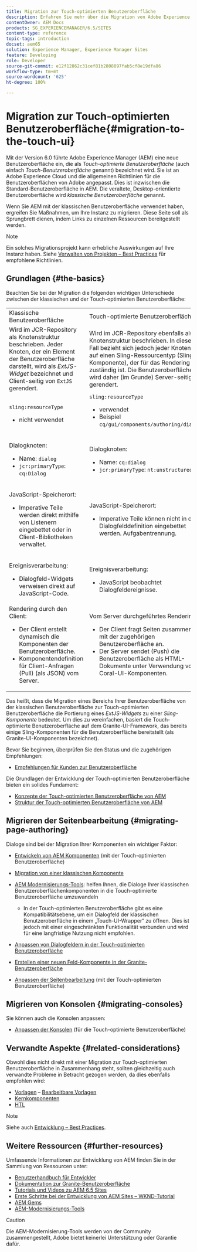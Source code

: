 ```yaml
---
title: Migration zur Touch-optimierten Benutzeroberfläche
description: Erfahren Sie mehr über die Migration von Adobe Experience Manager zur Touch-optimierten Benutzeroberfläche und darüber, wie sich dies auf Sie auswirkt.
contentOwner: AEM Docs
products: SG_EXPERIENCEMANAGER/6.5/SITES
content-type: reference
topic-tags: introduction
docset: aem65
solution: Experience Manager, Experience Manager Sites
feature: Developing
role: Developer
source-git-commit: e12f12862c31cef81b2808897fab5cf8e19dfa86
workflow-type: tm+mt
source-wordcount: '625'
ht-degree: 100%

---
```


# Migration zur Touch-optimierten Benutzeroberfläche{#migration-to-the-touch-ui}

Mit der Version 6.0 führte Adobe Experience Manager (AEM) eine neue Benutzeroberfläche ein, die als *Touch-optimierte Benutzeroberfläche* (auch einfach *Touch-Benutzeroberfläche* genannt) bezeichnet wird. Sie ist an Adobe Experience Cloud und die allgemeinen Richtlinien für die Benutzeroberflächen von Adobe angepasst. Dies ist inzwischen die Standard-Benutzeroberfläche in AEM. Die veraltete, Desktop-orientierte Benutzeroberfläche wird *klassische Benutzeroberfläche* genannt.

Wenn Sie AEM mit der klassischen Benutzeroberfläche verwendet haben, ergreifen Sie Maßnahmen, um Ihre Instanz zu migrieren. Diese Seite soll als Sprungbrett dienen, indem Links zu einzelnen Ressourcen bereitgestellt werden.

>[!NOTE]
>
>Ein solches Migrationsprojekt kann erhebliche Auswirkungen auf Ihre Instanz haben. Siehe [Verwalten von Projekten – Best Practices](/help/managing/best-practices.md) für empfohlene Richtlinien.

## Grundlagen {#the-basics}

Beachten Sie bei der Migration die folgenden wichtigen Unterschiede zwischen der klassischen und der Touch-optimierten Benutzeroberfläche:

<table>
 <tbody>
  <tr>
   <td>Klassische Benutzeroberfläche</td>
   <td>Touch-optimierte Benutzeroberfläche</td>
  </tr>
  <tr>
   <td>Wird im JCR-Repository als Knotenstruktur beschrieben. Jeder Knoten, der ein Element der Benutzeroberfläche darstellt, wird als <em>ExtJS-Widget</em> bezeichnet und Client-seitig von <code>ExtJS</code> gerendert.</td>
   <td>Wird im JCR-Repository ebenfalls als Knotenstruktur beschrieben. In diesem Fall bezieht sich jedoch jeder Knoten auf einen Sling-Ressourcentyp (Sling-Komponente), der für das Rendering zuständig ist. Die Benutzeroberfläche wird daher (im Grunde) Server-seitig gerendert.</td>
  </tr>
  <tr>
   <td><p><code>sling:resourceType</code></p>
    <ul>
     <li>nicht verwendet</li>
    </ul> </td>
   <td><code>sling:resourceType</code>
    <ul>
     <li>verwendet</li>
     <li>Beispiel<br /> <code>cq/gui/components/authoring/dialog</code><br /> </li>
    </ul> </td>
  </tr>
  <tr>
   <td><p>Dialogknoten:</p>
    <ul>
     <li>Name: <code>dialog</code></li>
     <li><code>jcr:primaryType</code>: <code>cq:Dialog</code></li>
    </ul> </td>
   <td><p>Dialogknoten:</p>
    <ul>
     <li>Name: <code>cq:dialog</code></li>
     <li><code>jcr:primaryType</code>: <code>nt:unstructured</code></li>
    </ul> </td>
  </tr>
  <tr>
   <td><p>JavaScript-Speicherort:</p>
    <ul>
     <li>Imperative Teile werden direkt mithilfe von Listenern eingebettet oder in Client-Bibliotheken verwaltet.</li>
    </ul> </td>
   <td><p>JavaScript-Speicherort:</p>
    <ul>
     <li>Imperative Teile können nicht in die Dialogfelddefinition eingebettet werden. Aufgabentrennung.</li>
    </ul> </td>
  </tr>
  <tr>
   <td><p>Ereignisverarbeitung:</p>
    <ul>
     <li>Dialogfeld-Widgets verweisen direkt auf JavaScript-Code.</li>
    </ul> </td>
   <td><p>Ereignisverarbeitung:</p>
    <ul>
     <li>JavaScript beobachtet Dialogfeldereignisse.</li>
    </ul> </td>
  </tr>
  <tr>
   <td>Rendering durch den Client:
    <ul>
     <li>Der Client erstellt dynamisch die Komponenten der Benutzeroberfläche.</li>
     <li>Komponentendefinition für Client-Anfragen (Pull) (als JSON) vom Server.</li>
    </ul> </td>
   <td>Vom Server durchgeführtes Rendering:
    <ul>
     <li>Der Client fragt Seiten zusammen mit der zugehörigen Benutzeroberfläche an.</li>
     <li>Der Server sendet (Push) die Benutzeroberfläche als HTML-Dokumente unter Verwendung von Coral-UI-Komponenten.<br /> </li>
    </ul> </td>
  </tr>
 </tbody>
</table>

Das heißt, dass die Migration eines Bereichs Ihrer Benutzeroberfläche von der klassischen Benutzeroberfläche zur Touch-optimierten Benutzeroberfläche die Portierung eines *ExtJS-Widgets* zu einer *Sling-Komponente* bedeutet. Um dies zu vereinfachen, basiert die Touch-optimierte Benutzeroberfläche auf dem Granite-UI-Framework, das bereits einige Sling-Komponenten für die Benutzeroberfläche bereitstellt (als Granite-UI-Komponenten bezeichnet).

Bevor Sie beginnen, überprüfen Sie den Status und die zugehörigen Empfehlungen:

* [Empfehlungen für Kunden zur Benutzeroberfläche](/help/sites-deploying/ui-recommendations.md)

Die Grundlagen der Entwicklung der Touch-optimierten Benutzeroberfläche bieten ein solides Fundament:

* [Konzepte der Touch-optimierten Benutzeroberfläche von AEM](/help/sites-developing/touch-ui-concepts.md)
* [Struktur der Touch-optimierten Benutzeroberfläche von AEM](/help/sites-developing/touch-ui-structure.md)

## Migrieren der Seitenbearbeitung {#migrating-page-authoring}

Dialoge sind bei der Migration Ihrer Komponenten ein wichtiger Faktor:

* [Entwickeln von AEM Komponenten](/help/sites-developing/developing-components.md) (mit der Touch-optimierten Benutzeroberfläche)
* [Migration von einer klassischen Komponente](/help/sites-developing/developing-components.md#migrating-from-a-classic-component)
* [AEM Modernisierungs-Tools](/help/sites-developing/modernization-tools.md): helfen Ihnen, die Dialoge Ihrer klassischen Benutzeroberflächenkomponenten in die Touch-optimierte Benutzeroberfläche umzuwandeln

   * In der Touch-optimierten Benutzeroberfläche gibt es eine Kompatibilitätsebene, um ein Dialogfeld der klassischen Benutzeroberfläche in einem „Touch-UI-Wrapper“ zu öffnen. Dies ist jedoch mit einer eingeschränkten Funktionalität verbunden und wird für eine langfristige Nutzung nicht empfohlen.

* [Anpassen von Dialogfeldern in der Touch-optimierten Benutzeroberfläche](https://helpx.adobe.com/de/experience-manager/kt/eseminars/gems/aem-customizing-dialog-fields-in-touch-ui.html)
* [Erstellen einer neuen Feld-Komponente in der Granite-Benutzeroberfläche](/help/sites-developing/granite-ui-component.md)
* [Anpassen der Seitenbearbeitung](/help/sites-developing/customizing-page-authoring-touch.md) (mit der Touch-optimierten Benutzeroberfläche)

## Migrieren von Konsolen {#migrating-consoles}

Sie können auch die Konsolen anpassen:

* [Anpassen der Konsolen](/help/sites-developing/customizing-consoles-touch.md) (für die Touch-optimierte Benutzeroberfläche)

## Verwandte Aspekte {#related-considerations}

Obwohl dies nicht direkt mit einer Migration zur Touch-optimierten Benutzeroberfläche in Zusammenhang steht, sollten gleichzeitig auch verwandte Probleme in Betracht gezogen werden, da dies ebenfalls empfohlen wird:

* [Vorlagen](/help/sites-developing/templates.md) – [Bearbeitbare Vorlagen](/help/sites-developing/page-templates-editable.md)
* [Kernkomponenten](https://experienceleague.adobe.com/docs/experience-manager-core-components/using/introduction.html?lang=de)
* [HTL](https://experienceleague.adobe.com/docs/experience-manager-htl/content/overview.html?lang=de)

>[!NOTE]
>
>Siehe auch [Entwicklung – Best Practices](/help/sites-developing/best-practices.md).

## Weitere Ressourcen {#further-resources}

Umfassende Informationen zur Entwicklung von AEM finden Sie in der Sammlung von Ressourcen unter:

* [Benutzerhandbuch für Entwickler](/help/sites-developing/getting-started.md)
* [Dokumentation zur Granite-Benutzeroberfläche](https://developer.adobe.com/experience-manager/reference-materials/6-5/granite-ui/api/jcr_root/libs/granite/ui/index.html)
* [Tutorials und Videos zu AEM 6.5 Sites](https://experienceleague.adobe.com/docs/experience-manager-learn/sites/overview.html?lang=de)
* [Erste Schritte bei der Entwicklung von AEM Sites – WKND-Tutorial](/help/sites-developing/getting-started.md)
* [AEM Gems](https://experienceleague.adobe.com/docs/events/experience-manager-gems-recordings/overview.html?lang=de)
* [AEM-Modernisierungs-Tools](https://opensource.adobe.com/aem-modernize-tools/)

>[!CAUTION]
>
>Die AEM-Modernisierung-Tools werden von der Community zusammengestellt, Adobe bietet keinerlei Unterstützung oder Garantie dafür.
